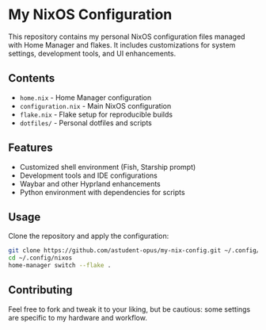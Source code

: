 # My NixOS Configuration

This repository contains my personal NixOS configuration files managed with Home Manager and flakes. It includes customizations for system settings, development tools, and UI enhancements.

## Contents

* `home.nix` - Home Manager configuration
* `configuration.nix` - Main NixOS configuration
* `flake.nix` - Flake setup for reproducible builds
* `dotfiles/` - Personal dotfiles and scripts

## Features

* Customized shell environment (Fish, Starship prompt)
* Development tools and IDE configurations
* Waybar and other Hyprland enhancements
* Python environment with dependencies for scripts

## Usage

Clone the repository and apply the configuration:

```bash
git clone https://github.com/astudent-opus/my-nix-config.git ~/.config/nixos
cd ~/.config/nixos
home-manager switch --flake .
```

## Contributing

Feel free to fork and tweak it to your liking, but be cautious: some settings are specific to my hardware and workflow.
